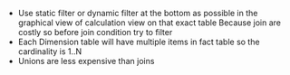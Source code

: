 - Use static filter or dynamic filter at the bottom as possible in the graphical view of calculation view on that exact table Because join are costly so before join condition try to filter
- Each Dimension table will have multiple items in fact table so the cardinality is 1..N
- Unions are less expensive than joins
